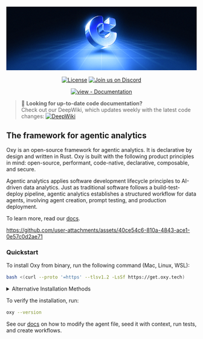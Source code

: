 <p align="center"><img src="docs/readme-banner.png"/></p>

<p align="center">
<a href="#license"><img src="https://img.shields.io/badge/License-Apache--2.0-blue" alt="License"></a>
<a href="https://discord.gg/m677N4EcRK"><img src="https://img.shields.io/discord/1344823951020527638?label=Discord&logo=discord&color=7289da" alt="Join us on Discord"></a>
</p>

<div align="center">
<a href="https://docs.oxy.tech" title="Go to project documentation"><img src="https://img.shields.io/badge/view-Documentation-blue?style=for-the-badge" alt="view - Documentation"></a>
</div>

> 📖 **Looking for up-to-date code documentation?**  
> Check out our DeepWiki, which updates weekly with the latest code changes: [![DeepWiki](https://deepwiki.com/badge.svg)](https://deepwiki.com/oxy-hq/oxy)

## The framework for agentic analytics

Oxy is an open-source framework for agentic analytics. It is declarative by design and written in Rust. Oxy is built with the following product principles in mind: open-source, performant, code-native, declarative, composable, and secure.

Agentic analytics applies software development lifecycle principles to AI-driven data analytics.
Just as traditional software follows a build-test-deploy pipeline, agentic analytics establishes a structured workflow for data agents, involving agent creation, prompt testing, and production deployment.

To learn more, read our [docs](https://docs.oxy.tech).

<https://github.com/user-attachments/assets/40ce54c6-810a-4843-ace1-0e57c0d2ae71>

### Quickstart

To install Oxy from binary, run the following command (Mac, Linux, WSL):

```bash
bash <(curl --proto '=https' --tlsv1.2 -LsSf https://get.oxy.tech)
```

<details>
<summary>Alternative Installation Methods</summary>

#### Using Homebrew (macOS only)

```bash
brew install oxy-hq/oxy/oxy
```

#### Installing a Specific Version

```bash
OXY_VERSION="0.1.0" bash <(curl --proto '=https' --tlsv1.2 -sSf https://raw.githubusercontent.com/oxy-hq/oxy/refs/heads/main/install_oxy.sh)
```

</details>

To verify the installation, run:

```bash
oxy --version
```

See our [docs](https://docs.oxy.tech) on how to modify the agent file, seed it with context, run tests, and create workflows.
